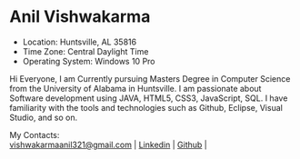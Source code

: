 # Anil Vishwakarma

* Location: Huntsville, AL 35816
* Time Zone: Central Daylight Time
* Operating System: Windows 10 Pro  

Hi Everyone,  I am Currently pursuing Masters Degree in Computer Science from the University of Alabama in Huntsville. I am passionate about Software development using JAVA, HTML5, CSS3, JavaScript, SQL. I have familiarity with the tools and technologies such as Github, Eclipse, Visual Studio, and so on. 
 
My Contacts:   
[vishwakarmaanil321@gmail.com](vishwakarmaanil321@gmail.com) | [Linkedin](https://www.linkedin.com/in/anilvishwakarma/) | [Github](https://github.com/vishwakarmaanil) | 
